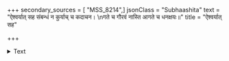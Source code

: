 +++
secondary_sources = [ "MSS_8214",]
jsonClass = "Subhaashita"
text = "ऐश्वर्यात् सह संबन्धं न कुर्याच् च कदाचन।  \nगते च गौरवं नास्ति आगते च धनक्षयः॥"
title = "ऐश्वर्यात् सह"

+++

<details><summary>Text</summary>

ऐश्वर्यात् सह संबन्धं न कुर्याच् च कदाचन।  
गते च गौरवं नास्ति आगते च धनक्षयः॥
</details>
